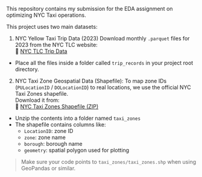 This repository contains my submission for the EDA assignment on optimizing NYC Taxi operations.

This project uses two main datasets:
1. NYC Yellow Taxi Trip Data (2023)
Download monthly `.parquet` files for 2023 from the NYC TLC website:  
🔗 [NYC TLC Trip Data](https://www.nyc.gov/site/tlc/about/tlc-trip-record-data.page)

- Place all the files inside a folder called `trip_records` in your project root directory.

2. NYC Taxi Zone Geospatial Data (Shapefile):
To map zone IDs (`PULocationID` / `DOLocationID`) to real locations, we use the official NYC Taxi Zones shapefile.  
Download it from:  
🔗 [NYC Taxi Zones Shapefile (ZIP)](https://www1.nyc.gov/assets/tlc/downloads/pdf/taxi_zones.zip)

- Unzip the contents into a folder named `taxi_zones`
- The shapefile contains columns like:
  - `LocationID`: zone ID
  - `zone`: zone name
  - `borough`: borough name
  - `geometry`: spatial polygon used for plotting

> Make sure your code points to `taxi_zones/taxi_zones.shp` when using GeoPandas or similar.
